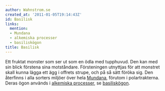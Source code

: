 ```yaml
---
author: Wahnstrom.se
created_at: '2011-01-05T19:14:43Z'
id: Basilisk
links:
  mention:
  - Mundana
  - alkemiska processer
  - basiliskögon
title: Basilisk
---
```


Ett fruktat monster som ser ut som en ödla med tupphuvud. Den kan med sin blick förstena sina
motståndare. Försteningen utnyttjas för att monstret skall kunna lägga ett ägg i offrets strupe, och
på så sätt föröka sig. Den återfinns i alla sorters miljöer över hela [Mundana], förutom i
polartrakterna. Deras ögon används i [alkemiska processer], se [basiliskögon].

  [Mundana]: Mundana
  [alkemiska processer]: alkemiska_processer
  [basiliskögon]: basiliskögon
